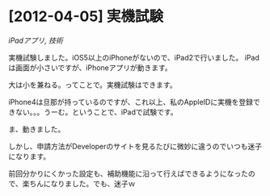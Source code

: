 # [2012-04-05] 実機試験
_iPadアプリ, 技術_

実機試験しました。iOS5以上のiPhoneがないので、iPad2で行いました。
iPadは画面が小さいですが、iPhoneアプリが動きます。

大は小を兼ねる。ってことで。実機試験はできます。

iPhone4は旦那が持っているのですが、これ以上、私のAppleIDに実機を登録できない。。。うーむ。ということで、iPadで試験です。

ま、動きました。

しかし、申請方法がDeveloperのサイトを見るたびに微妙に違うのでいつも迷子になります。

前回分かりにくかった設定も、補助機能に沿って行えばできるようになったので、楽ちんになりました。でも、迷子ｗ

